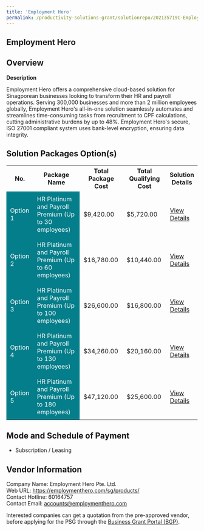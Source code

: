 ```yaml
---
title: 'Employment Hero'
permalink: /productivity-solutions-grant/solutionrepo/202135719C-Employmnt-Hro-G
---
```


## Employment Hero

## Overview

**Description**

Employment Hero offers a comprehensive cloud-based solution for Sinagporean businesses looking to transform their HR and payroll operations. Serving 300,000 businesses and more than 2 million employees globally, Employment Hero's all-in-one solution seamlessly automates and streamlines time-consuming tasks from recruitment to CPF calculations, cutting administrative burdens by up to 48%. Employment Hero's secure, ISO 27001 compliant system uses bank-level encryption, ensuring data integrity.

## Solution Packages Option(s)

<table>
<tr>
<th><b>No.</b></th>
<th><b>Package Name</b></th>
<th><b>Total Package Cost</b></th>
<th><b>Total Qualifying Cost</b></th>
<th><b>Solution Details</b></th>
</tr>
<tr>
<td style='padding: 10px; background-color: #037E8A; color: #FFFFFF;'>Option 1</td>
<td style='padding: 10px; background-color: #037E8A; color: #FFFFFF;'>HR Platinum and Payroll Premium (Up to 30 employees)</td>
<td style='padding: 10px;'>$9,420.00</td>
<td style='padding: 10px;'>$5,720.00</td>
<td style='padding: 10px;'><a href='/psg/Employment_Hero_13062024_Desensitised_Annex3_Part1.pdf' target='_blank'>View Details</a></td>
</tr>
<tr>
<td style='padding: 10px; background-color: #037E8A; color: #FFFFFF;'>Option 2</td>
<td style='padding: 10px; background-color: #037E8A; color: #FFFFFF;'>HR Platinum and Payroll Premium (Up to 60 employees)</td>
<td style='padding: 10px;'>$16,780.00</td>
<td style='padding: 10px;'>$10,440.00</td>
<td style='padding: 10px;'><a href='/psg/Employment_Hero_13062024_Desensitised_Annex3_Part2.pdf' target='_blank'>View Details</a></td>
</tr>
<tr>
<td style='padding: 10px; background-color: #037E8A; color: #FFFFFF;'>Option 3</td>
<td style='padding: 10px; background-color: #037E8A; color: #FFFFFF;'>HR Platinum and Payroll Premium (Up to 100 employees)</td>
<td style='padding: 10px;'>$26,600.00</td>
<td style='padding: 10px;'>$16,800.00</td>
<td style='padding: 10px;'><a href='/psg/Employment_Hero_13062024_Desensitised_Annex3_Part3.pdf' target='_blank'>View Details</a></td>
</tr>
<tr>
<td style='padding: 10px; background-color: #037E8A; color: #FFFFFF;'>Option 4</td>
<td style='padding: 10px; background-color: #037E8A; color: #FFFFFF;'>HR Platinum and Payroll Premium (Up to 130 employees)</td>
<td style='padding: 10px;'>$34,260.00</td>
<td style='padding: 10px;'>$20,160.00</td>
<td style='padding: 10px;'><a href='/psg/Employment_Hero_13062024_Desensitised_Annex3_Part4.pdf' target='_blank'>View Details</a></td>
</tr>
<tr>
<td style='padding: 10px; background-color: #037E8A; color: #FFFFFF;'>Option 5</td>
<td style='padding: 10px; background-color: #037E8A; color: #FFFFFF;'>HR Platinum and Payroll Premium (Up to 180 employees)</td>
<td style='padding: 10px;'>$47,120.00</td>
<td style='padding: 10px;'>$25,600.00</td>
<td style='padding: 10px;'><a href='/psg/Employment_Hero_13062024_Desensitised_Annex3_Part5.pdf' target='_blank'>View Details</a></td>
</tr>
</table>

## Mode and Schedule of Payment

 - Subscription / Leasing

## Vendor Information

 Company Name: Employment Hero Pte. Ltd.<br>Web URL: https://employmenthero.com/sg/products/ <br>Contact Hotline: 60164757 <br>Contact Email: accounts@employmenthero.com 

Interested companies can get a quotation from the pre-approved vendor, before applying for the PSG through the <a href='https://www.businessgrants.gov.sg/' target='_blank' rel='noopener'>Business Grant Portal (BGP)</a>.

<script src="/jquery/resize-tables.js"></script>
